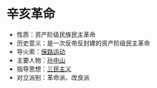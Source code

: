 # 辛亥革命

- 性质：资产阶级民族民主革命
- 历史意义：是一次反帝反封建的资产阶级民主革命
- 导火索：[保路运动](保路运动.md)
- 主要人物：[孙中山](孙中山.md)
- 指导思想：[三民主义](三民主义.md)
- 对立派别：革命派、改良派

